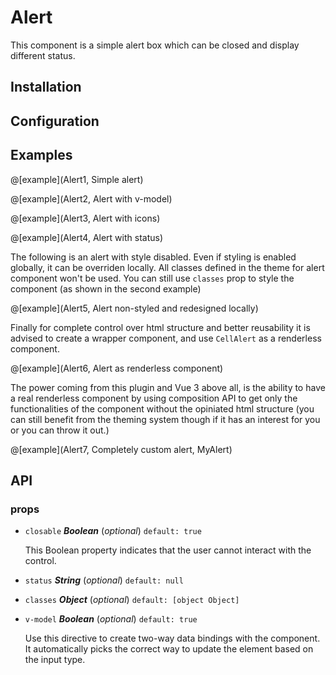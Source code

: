 # Alert

This component is a simple alert box which can be closed and display different status.

## Installation

## Configuration

## Examples

@[example](Alert1, Simple alert)

@[example](Alert2, Alert with v-model)

@[example](Alert3, Alert with icons)

@[example](Alert4, Alert with status)

The following is an alert with style disabled. Even if styling is enabled globally, it can be overriden locally. All classes defined in the theme for alert component won't be used. You can still use
`classes` prop to style the component (as shown in the second example)

@[example](Alert5, Alert non-styled and redesigned locally)

Finally for complete control over html structure and better reusability it is advised to create a
wrapper component, and use `CellAlert` as a renderless component.

@[example](Alert6, Alert as renderless component)

The power coming from this plugin and Vue 3 above all, is the ability to have a real
renderless component by using composition API to get only the functionalities of
the component without the opiniated html structure (you can still benefit from the theming
system though if it has an interest for you or you can throw it out.)

@[example](Alert7, Completely custom alert, MyAlert)

## API

### props

- `closable` **_Boolean_** (_optional_) `default: true`

  This Boolean property indicates that the user cannot interact with the control.

- `status` **_String_** (_optional_) `default: null`

- `classes` **_Object_** (_optional_) `default: [object Object]`

- `v-model` **_Boolean_** (_optional_) `default: true`

  Use this directive to create two-way data bindings with the component.
  It automatically picks the correct way to update the element based on the input type.
